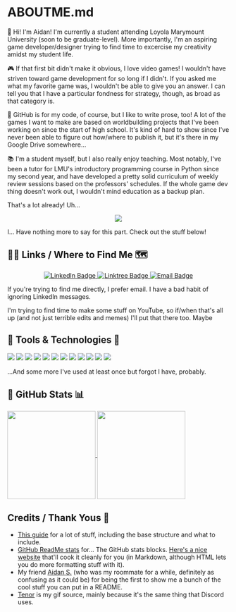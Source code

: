 # ABOUTME.md

👋 Hi! I'm Aidan! I'm currently a student attending Loyola Marymount University (soon to be graduate-level). More importantly, I'm an aspiring game developer/designer trying to find time to excercise my creativity amidst my student life.

🎮 If that first bit didn't make it obvious, I love video games! I wouldn't have striven toward game development for so long if I didn't. If you asked me what my favorite game was, I wouldn't be able to give you an answer. I can tell you that I have a particular fondness for strategy, though, as broad as that category is.

📝 GitHub is for my code, of course, but I like to write prose, too! A lot of the games I want to make are based on worldbuilding projects that I've been working on since the start of high school. It's kind of hard to show since I've never been able to figure out how/where to publish it, but it's there in my Google Drive somewhere...

📚 I'm a student myself, but I also really enjoy teaching. Most notably, I've been a tutor for LMU's introductory programming course in Python since my second year, and have developed a pretty solid curriculum of weekly review sessions based on the professors' schedules. If the whole game dev thing doesn't work out, I wouldn't mind education as a backup plan.

That's a lot already! Uh...

<div id="header" align="center">
    <img src="https://media1.tenor.com/m/qjFOSfNKedIAAAAC/nanashi-mumei-hololive.gif">
</div>

I... Have nothing more to say for this part. Check out the stuff below!

<!--
**GamerNerd-i/GamerNerd-i** is a ✨ _special_ ✨ repository because its `README.md` (this file) appears on your GitHub profile.

Here are some ideas to get you started:

- 🔭 I’m currently working on ...
- 🌱 I’m currently learning ...
- 👯 I’m looking to collaborate on ...
- 🤔 I’m looking for help with ...
- 💬 Ask me about ...
- 📫 How to reach me: ...
- 😄 Pronouns: ...
- ⚡ Fun fact: ...
-->

## ⛓️‍💥 Links / Where to Find Me 🗺️

<div id="links" align="center">
  <a href="https://www.linkedin.com/in/aidan-dionisio/">
    <img src="https://img.shields.io/badge/LinkedIn-blue?style=for-the-badge&logo=linkedin&color=0A66C2" alt="LinkedIn Badge"/>
  </a>
  <a href="https://linktr.ee/aidan.dionisio">
    <img src="https://img.shields.io/badge/Linktree-white?style=for-the-badge&logo=linktree&logoColor=white&color=43E55E" alt="Linktree Badge"/>
  </a>
  <a href="mailto:aidan.dionisio@gmail.com">
    <img src="https://img.shields.io/badge/email-white?style=for-the-badge&logo=mail.ru&color=red" alt="Email Badge"/>
  </a>
</div>

If you're trying to find me directly, I prefer email. I have a bad habit of ignoring LinkedIn messages.

I'm trying to find time to make some stuff on YouTube, so if/when that's all up (and not just terrible edits and memes) I'll put that there too. Maybe

## 🔧 Tools & Technologies 💬

<!-- <div id="badges" align="center">
</div> -->

![](https://img.shields.io/badge/OS-Sonoma-informational?style=flat&logo=apple&&color=000000)
![](https://img.shields.io/badge/OS-Windows_11-informational?style=flat&logo=windows&&color=0078D4)
![](https://img.shields.io/badge/Editor-Visual_Studio_Code-informational?style=flat&logo=visualstudio&&color=007ACC)
![](https://img.shields.io/badge/Code-JavaScript-informational?style=flat&logo=javascript&&color=F7DF1E)
![](https://img.shields.io/badge/Code-Python_3-informational?style=flat&logo=python&&color=FFE978)
![](https://img.shields.io/badge/Code-Java-informational?style=flat&logo=oracle&&color=EE272C)
![](https://img.shields.io/badge/Code-C%23-informational?style=flat&logo=csharp&&color=512BD4)
![](https://img.shields.io/badge/Tool-GitHub-informational?style=flat&logo=github&color=181717)
![](https://img.shields.io/badge/Tool-Unity-informational?style=flat&logo=unity&color=FFFFFF)
![](https://img.shields.io/badge/Tool-Jupyter-informational?style=flat&logo=jupyter&color=F37626)
![](https://img.shields.io/badge/Tool-Google_Colab-informational?style=flat&logo=googlecolab&color=F9AB00)
![](https://img.shields.io/badge/Library-Pygame-informational?style=flat&logo=python&&logoColor=10E023&&color=10E023)

...And some more I've used at least once but forgot I have, probably.

## 🔎 GitHub Stats 📊

<!-- ![GamerNerd-i's Streak](https://github-readme-streak-stats.herokuapp.com/?user=GamerNerd-i&theme=blue-green&hide_border=false) -->

<a href="https://github.com/anuraghazra/github-readme-stats">
  <img height=200 align="center" src="https://github-readme-stats.vercel.app/api/top-langs/?username=GamerNerd-i&theme=blue-green&show_icons=true&hide_border=false&layout=compact" />
</a>
<a href="https://github.com/anuraghazra/convoychat">
  <img height=200 align="center" src="https://github-readme-stats.vercel.app/api?username=GamerNerd-i&theme=blue-green&show_icons=true&hide_border=false&count_private=true&hide=issues&show=prs_merged_percentage&card_width=320" />
</a>

## Credits / Thank Yous 🙏

- [This guide](https://www.sitepoint.com/github-profile-readme/) for a lot of stuff, including the base structure and what to include.
- [GitHub ReadMe stats](https://github.com/anuraghazra/github-readme-stats) for... The GitHub stats blocks. [Here's a nice website](https://gh-stats-gen.vercel.app/) that'll cook it cleanly for you (in Markdown, although HTML lets you do more formatting stuff with it).
- My friend [Aidan S.](https://github.com/asrouji) (who was my roommate for a while, definitely as confusing as it could be) for being the first to show me a bunch of the cool stuff you can put in a README.
- [Tenor](https://tenor.com/) is my gif source, mainly because it's the same thing that Discord uses.

<div align="center">
    <img src="https://komarev.com/ghpvc/?username=GamerNerd-i&style=flat-square&color=006000" alt=""/>
</div>
